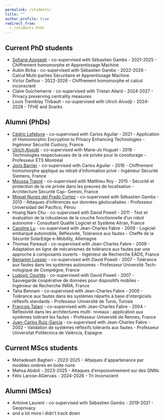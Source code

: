 ```yaml
---
permalink: /students/
title: ""
author_profile: true
redirect_from: 
  - /students.html
---
```


## Current PhD students
  - [Sofiane Azogagh](https://sofianeazogagh.github.io) - co-supervised with Sébastien Gambs - 2021-2025 - Chiffrement homomorphe et Apprentissage Machine
  - Aubin Birba - co-supervised with Sébastien Gambs - 2022-2026 - Calcul Multi-parties Sécuritaire et Apprentissage Machine
  - Victor Delfour - 2022-2026 - Chiffrement homomorphe et calcul inconscient
  - Claire Guichemerre - co-supervised with Tristan Allard - 2024-2027 - Privacy preserving centrality measures
  - Louis Tremblay Thibault - co-supervised with Ulrich Aïvodji - 2024-2028 - TFHE and Snarks

## Alumni (PhDs)

  - [Cédric Lefebvre](https://www.linkedin.com/in/cédric-lefebvre-b67059261/) - co-supervised with Carlos Aguilar - 2021 - Application of Homomorphic Encryption to Privacy Enhancing Technologies - Ingénieur Sécurité Custocy, France
  - [Ulrich Aïvodji](https://aivodji.github.io) - co-supervised with Marie-Jo Huguet - 2018 - Technologies respectueuses de la vie privée pour le covoiturage - Professeur ÉTS Montréal
  - [Joris Barrier](https://www.linkedin.com/in/dr-joris-barrier-8248ba159/) - co-supervised with Carlos Aguilar - 2016 - Chiffrement homomorphe appliqué au retrait d’information privé - Ingénieur Sécurité Siemens, France
  - [Moussa Traoré](https://www.linkedin.com/in/traoremoussa/) - co-supervised with Matthieu Roy - 2015 - Sécurité et protection de la vie privée dans les preuves de localisation - Architecture Sécurité Cap- Gemini, France
  - [Miguel Nunez del Prado Cortez](https://www.up.edu.pe/Paginas/perfil-docente.aspx?idd=000186597) - co-supervised with Sébastien Gambs - 2013 - Attaques d’inférences sur données géolocalisées - Professeur Universidad del Pacifico, Pérou
  - Hoang Nam Chu - co-supervised with David Powell - 2011 - Test et évaluation de la robustesse de la couche fonctionnelle d’un robot autonome - Consultant Qualité Logiciel et Système Altran, France
  - [Caroline Lu](https://www.linkedin.com/in/caroline-lu-7051498a/) - co-supervised with Jean-Charles Fabre - 2009 - Logiciel embarqué automobile, Réflexivité, Tolérance aux fautes - Cheffe de la Sécurité SolarEdge e-Mobility, Allemagne
  - Thomas Pareaud - co-supervised with Jean-Charles Fabre - 2009 - Adaptation en ligne de mécanismes de tolérance aux fautes par une approche à composants ouverts - Ingénieur de Recherche EADS, France
  - [Benjamin Lussier](https://www.hds.utc.fr/~blussier) - co-supervised with David Powell - 2007 - Tolérance aux fautes dans les systèmes autonomes - Professeur Université Tech- nologique de Compiègne, France
  - [Ludovic Courtès](http://people.bordeaux.inria.fr/lcourtes/) - co-supervised with David Powell - 2007 - Sauvegarde coopérative de données pour dispositifs mobiles - Ingénieur de Recherche INRIA, France
  - Taha Bennani - co-supervised with Jean-Charles Fabre - 2005 - Tolérance aux fautes dans les systèmes répartis à base d’intergiciels réflexifs standards - Professeur Université de Tunis, Tunisie
  - [François Taïani](https://ftaiani.ouvaton.org) - co-supervised with Jean-Charles Fabre - 2004 - Réflexivité dans les architectures multi- niveaux : application aux systèmes tolérant les fautes - Professeur Université de Rennes, France
  - [Juan-Carlos Ruiz-Garcia](http://www.upv.es/pls/oalu/sic_per.info_persona?PE=78mSD%2FYIsTjcqGHggsf0ONTIL%2Bpmbukm8EM9eMosdof0i7lVQyCjFXaFOtRc0p0zAyXOIfqvaKoqEy%2FaL%2Fe%2F6dh3BDCFeeGAv%2FtALmMVDV2WOWhfkW%2F7VA%3D%3D&P_IDIOMA=c&P_TIPOBUS=0&P_VISTA=) - co-supervised with Jean-Charles Fabre - 2002 - Validation de systèmes réflexifs tolérants aux fautes - Professeur Universitat Politècnica de València, Espagne

## Current MScs students
  - Mohadeseh Bagheri - 2023-2025 - Attaques d'appartenance par modèles ombres en boite noire
  - Mahsa Abdoli - 2023-2025 - Attaques d'empoisonnement sur des GNNs
  - Félix Larose-ÀGervais - 2024-2026 - Tri inconscient

## Alumni (MScs)
  - Antoine Laurent - co-supervised with Sébastien Gambs - 2019-2021 - Geoprivacy
  - and a lot more i didn't track down